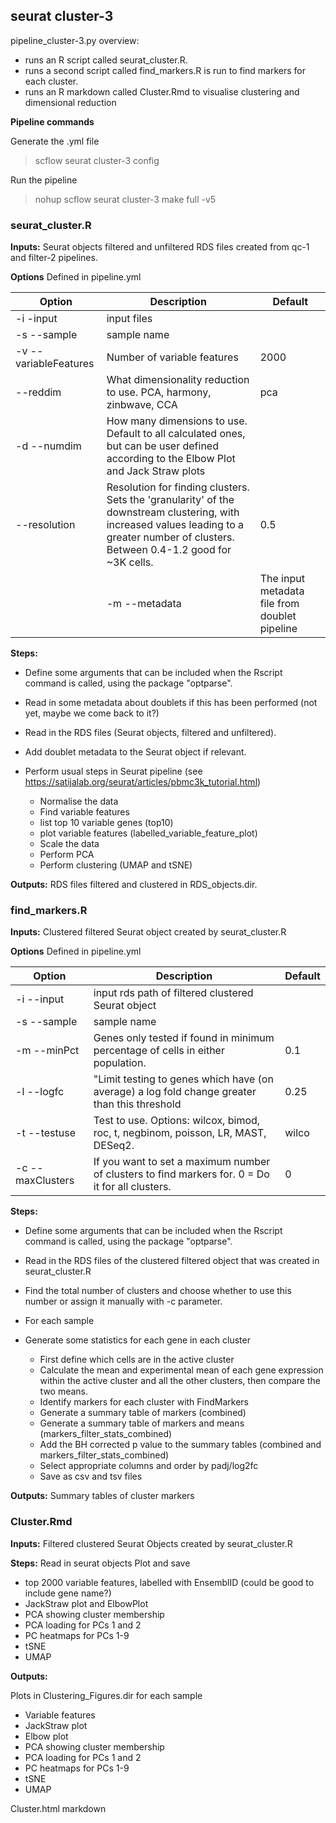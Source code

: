 ## seurat cluster-3

pipeline_cluster-3.py overview:
- runs an R script called seurat_cluster.R.
- runs a second script called find_markers.R is run to find markers for each cluster.
- runs an R markdown called Cluster.Rmd to visualise clustering and dimensional reduction

**Pipeline commands**

Generate the .yml file
> scflow seurat cluster-3 config

Run the pipeline
> nohup scflow seurat cluster-3 make full -v5

### seurat_cluster.R

**Inputs:**
Seurat objects filtered and unfiltered RDS files created from qc-1 and filter-2 pipelines.

**Options**
Defined in pipeline.yml

| Option | Description | Default |
|---------|-------------|--------|
|	-i -input |	input files |
|	-s --sample	|sample name |
|	-v --variableFeatures	|Number of variable features | 2000 |
|	--reddim	|What dimensionality reduction to use. PCA, harmony, zinbwave, CCA |pca|
|	-d --numdim	|How many dimensions to use. Default to all calculated ones, but can be user defined according to the Elbow Plot and Jack Straw plots|
|	--resolution	|Resolution for finding clusters. Sets the 'granularity' of the downstream clustering, with increased values leading to a greater number of clusters. Between 0.4-1.2 good for ~3K cells. |0.5|
	|-m --metadata	|The input metadata file from doublet pipeline|

**Steps:**
- Define some arguments that can be included when the Rscript command is called, using the package "optparse".
- Read in some metadata about doublets if this has been performed (not yet, maybe we come back to it?)
- Read in the RDS files (Seurat objects, filtered and unfiltered).
- Add doublet metadata to the Seurat object if relevant.

- Perform usual steps in Seurat pipeline (see https://satijalab.org/seurat/articles/pbmc3k_tutorial.html)
	- Normalise the data
	- Find variable features
	- list top 10 variable genes (top10)
	- plot variable features (labelled_variable_feature_plot)
	- Scale the data
	- Perform PCA
	- Perform clustering (UMAP and tSNE)

**Outputs:**
RDS files filtered and clustered in RDS_objects.dir.


### find_markers.R

**Inputs:**
Clustered filtered Seurat object created by seurat_cluster.R

**Options**
Defined in pipeline.yml

| Option | Description | Default |
|---------|-------------|--------|
|-i --input	|input rds path of filtered clustered Seurat object
|-s --sample|	sample name
|-m --minPct|	Genes only tested if found in minimum percentage of cells in either population. | 0.1
|-l --logfc	|"Limit testing to genes which have (on average) a log fold change greater than this threshold |0.25
|-t --testuse|	Test to use. Options: wilcox, bimod, roc, t, negbinom, poisson, LR, MAST, DESeq2. |wilco
|-c --maxClusters	|If you want to set a maximum number of clusters to find markers for. 0 = Do it for all clusters.| 0

**Steps:**
- Define some arguments that can be included when the Rscript command is called, using the package "optparse".
- Read in the RDS files of the clustered filtered object that was created in seurat_cluster.R
- Find the total number of clusters and choose whether to use this number or assign it manually with -c parameter.

- For each sample
- Generate some statistics for each gene in each cluster
	- First define which cells are in the active cluster
	- Calculate the mean and experimental mean of each gene expression within the active cluster and all the other clusters, then compare the two means.
	- Identify markers for each cluster with FindMarkers
	- Generate a summary table of markers (combined)
	- Generate a summary table of markers and means (markers_filter_stats_combined)
	- Add the BH corrected p value to the summary tables (combined and markers_filter_stats_combined)
	- Select appropriate columns and order by padj/log2fc
	- Save as csv and tsv files


**Outputs:**
Summary tables of cluster markers

### Cluster.Rmd

**Inputs:**
Filtered clustered Seurat Objects created by seurat_cluster.R

**Steps:**
Read in seurat objects
Plot and save
- top 2000 variable features, labelled with EnsemblID
	(could be good to include gene name?)
- JackStraw plot and ElbowPlot
- PCA showing cluster membership
- PCA loading for PCs 1 and 2
- PC heatmaps for PCs 1-9
- tSNE
- UMAP

**Outputs:**

Plots in Clustering_Figures.dir for each sample
- Variable features
- JackStraw plot
- Elbow plot
- PCA showing cluster membership
- PCA loading for PCs 1 and 2
- PC heatmaps for PCs 1-9
- tSNE
- UMAP

Cluster.html markdown
